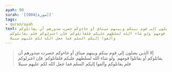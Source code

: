 ```yaml
---
ayah: 90
surah: '[[004|سورة]]'
tags:
- quran/ayah
text: إلا الذين يصلون إلى قوم بينكم وبينهم ميثاق أو جاءوكم حصرت صدورهم أن يقاتلوكم
  أو يقاتلوا قومهم ۚ ولو شاء الله لسلطهم عليكم فلقاتلوكم ۚ فإن اعتزلوكم فلم يقاتلوكم
  وألقوا إليكم السلم فما جعل الله لكم عليهم سبيلا
---
```

> إلا الذين يصلون إلى قوم بينكم وبينهم ميثاق أو جاءوكم حصرت صدورهم أن يقاتلوكم أو يقاتلوا قومهم ۚ ولو شاء الله لسلطهم عليكم فلقاتلوكم ۚ فإن اعتزلوكم فلم يقاتلوكم وألقوا إليكم السلم فما جعل الله لكم عليهم سبيلا
